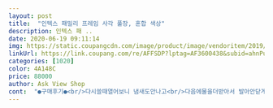 ```yaml
---
layout: post 
title:  "인텍스 패밀리 프레임 사각 풀장, 혼합 색상" 
description: 인텍스 패 ..
date: 2020-06-19 09:11:14 
img: https://static.coupangcdn.com/image/product/image/vendoritem/2019/05/17/3017222331/de5989a3-e5c2-4d20-9f2e-18bc97f87f72.jpg 
linkUrl: https://link.coupang.com/re/AFFSDP?lptag=AF3600438&subid=ahnPublicAsk&pageKey=90362789&itemId=281926573&vendorItemId=3030541029&traceid=V0-113-dd829bc496725a0a 
categories: [1020] 
color: 4A148C 
price: 88000 
author: Ask View Shop 
cont:  "●구매후기●<br/>다시쓸때열어보니 냄새도안나고<br/>다음에물을더받아서 발아안닫게해주면 더더신나해할꺼같네요<br/>들어가서 실컷 놀았어요  그래도 공간이 널널하더라구요<br/>마당에설치했기때문에물도쏟아버리니 물빠지는구멍이조금위에있엇어도 상관이없었어요<br/>매우 놀라... <br/>대형을 시켰더라면 반품을 할뻔했겠구나.<br/>.<br/>ㅎㅎ했답니다.<br/><br/>물너무좋아하는아기에요<br/>사길 잘했어요.<br/><br/>성인3<br/> -4명이들어가서놀수있을것두같아요<br/>수영장스파지금시기에데리고갈수가없어서<br/>아참,보관을접어서할수있는게너무나좋아요!<br/>엄마혼자 조립해제가능하구요<br/>여름엔 집에서 요걸로 홈캉스하기로햤네요<br/>올여름은 인텍스풀장에서 보내야겠어용ㅎㅎ<br/>작은사이즈로구매했지만 14개월아기한테는 커다란수영장처럼느껴졌을꺼같아요<br/>잔디밭에깔아서 바닥도퐁신폭신하게놀았구요<br/>잘 했는데.<br/>.<br/>코딱지만한 우리집 베란다를 꽉 채우는<br/>장장 세시간.<br/>.<br/>중3딸과 초딩아들 춥다면서도<br/>저 중형크기안의 물을 저만큼 채우는데<br/>제품 받아보고.<br/>.<br/><br/>제품은 무척 좋아보입니다.<br/> 조립할때 첨에 당황스러울수도 있겠지만 하다보면 쉽게 이해갑니다.<br/> 20분이상 걸리겠네요.<br/> 성인혼자는 좀 힘들고 어린이라도 한쪽 들어줄사람이 필요합니다.<br/><br/>중형인데 설치하는건 그닥 어렵지않고 뚝딱뚝딱<br/>친정에다하나들여놨어요<br/>튜브타고 신나하는아기보니 더운데서 설치한보람이 아주 있어요<br/>팁을 드리자면 상단 사각프레임 ABCD 규격이 같아서 넘버는 상관없습니다.<br/> 모서리에 홈 있는부분에 핀만꽂을수 있으면됩니다.<br/> 의아한부분은 T자받침 프레임이 모서리 프레임보다 좀 짧은감이 있어 텐션을 크게 안받는데 물채워보고 다시봐야겠네요.<br/> 베란다 사이즈랑 거의 딱 맞으니 베란다에 여유면적이 없어되되겠네요.<br/> 염소제거자가 필요할까했는데 주방에 염소필터제가 있으니 끼워서 사용할까합니다.<br/> 별하나뺀건... <br/>두개뺄라다가... <br/>배수구가 하단에 있지않고 바닥에서 약 십센티 위에 있습니다.<br/> 남은 물은 어찌빼라고<br/>하루이틀가지고놀고 물버리고 말려서접어두었다가<br/>" 
---
```

